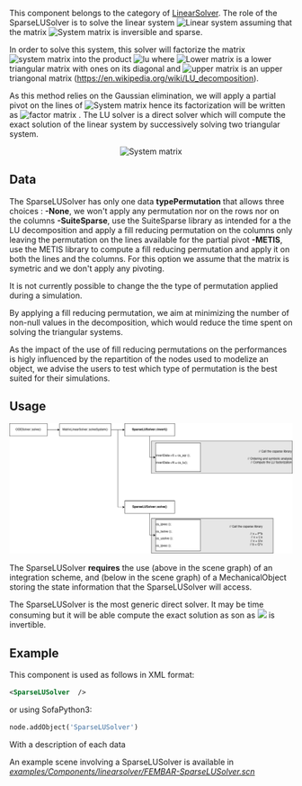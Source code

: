This component belongs to the category of [LinearSolver](https://www.sofa-framework.org/community/doc/main-principles/system-resolution/linear-solvers/). The role of the SparseLUSolver is to solve the linear system <img class="latex" src="https://latex.codecogs.com/png.latex?\mathbf{A}x=b" title="Linear system" /> assuming that the matrix <img class="latex" src="https://latex.codecogs.com/png.latex?\mathbf{A}" title="System matrix" /> is inversible and sparse.

In order to solve this system, this solver will factorize the matrix <img class="latex" src="https://latex.codecogs.com/png.latex?\mathbf{A}" title="system matrix" /> into the product <img class="latex" src="https://latex.codecogs.com/png.latex?\mathbf{A=LU}" title="lu" /> where <img class="latex" src="https://latex.codecogs.com/png.latex?\mathbf{L}" title="Lower matrix" /> is a lower triangular matrix with ones on its diagonal and <img class="latex" src="https://latex.codecogs.com/png.latex?\mathbf{U}" title="upper matrix" /> is an upper triangonal matrix (https://en.wikipedia.org/wiki/LU_decomposition).

As this method relies on the Gaussian elimination, we will apply a partial pivot on the lines of <img class="latex" src="https://latex.codecogs.com/png.latex?\mathbf{A}" title="System matrix" /> hence its factorization will be written as <img class="latex" src="https://latex.codecogs.com/png.latex?\mathbf{PA=LU}" title="factor matrix" /> .
The LU solver is a direct solver which will compute the exact solution of the linear system by successively solving two triangular system.

<div align="center">
<img class="latex" src="https://latex.codecogs.com/png.latex?\begin{cases} \mathbf{A}x = b\\
\mathbf{PA}=\mathbf{LU}
 \end{case} \Longleftrightarrow 
\begin{cases} \mathbf{L}y=\mathbf{P}b\\ 
\mathbf{U} x = y \\
\end{case} " title="System matrix" /> 

<div align="Left">

Data  
----
The SparseLUSolver has only one data **typePermutation** that allows three choices :
  **-None**, we won't apply any permutation nor on the rows nor on the columns
  **-SuiteSparse**, use the SuiteSparse library as intended for a the LU decomposition and apply a fill reducing permutation on the columns only leaving the permutation on the lines available for the partial pivot
  **-METIS**, use the METIS library to compute a fill reducing permutation and apply it on both the lines and the columns. For this option we assume that the matrix is symetric and we don't apply any pivoting.

  It is not currently possible to change the the type of permutation applied during a simulation.

By applying a fill reducing permutation, we aim at minimizing the number of non-null values in the decomposition, which would reduce the time spent on solving the triangular systems.

As the impact of the use of fill reducing permutations on the performances is higly influenced by the repartition of the nodes used to modelize an object, we advise the users to test which type of permutation is the best suited for their simulations.


Usage
-----
<a href="https://github.com/sofa-framework/doc/blob/master/images/linearsolver/SparseLUSolver.png?raw=true"><img src="https://github.com/sofa-framework/doc/blob/master/images/linearsolver/SparseLUSolver.png?raw=true" title="Flow diagram for the SparseLUSolver"/></a>

The SparseLUSolver **requires** the use (above in the scene graph) of an integration scheme, and (below in the scene graph) of a MechanicalObject storing the state information that the SparseLUSolver will access.

The SparseLUSolver is the most generic direct solver. It may be time consuming but it will be able compute the exact solution as son as <img class="latex" src="https://latex.codecogs.com/png.latex?\mathbf{A}"> is invertible.

Example
-------

This component is used as follows in XML format:

``` xml
<SparseLUSolver  />
```

or using SofaPython3:

``` python
node.addObject('SparseLUSolver')
```

With a description of each data

An example scene involving a SparseLUSolver is available in [*examples/Components/linearsolver/FEMBAR-SparseLUSolver.scn*](https://github.com/sofa-framework/sofa/blob/master/examples/Components/linearsolver/FEMBAR-SparseLUSolver.scn)
